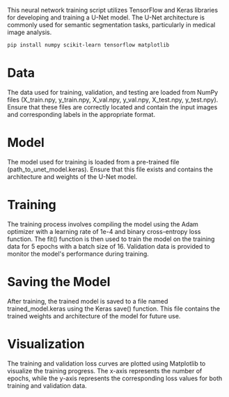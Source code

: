 This neural network training script utilizes TensorFlow and Keras libraries for developing and training a U-Net model. The U-Net architecture is commonly used for semantic segmentation tasks, particularly in medical image analysis.

```bash
pip install numpy scikit-learn tensorflow matplotlib
```
# Data 
The data used for training, validation, and testing are loaded from NumPy files (X_train.npy, y_train.npy, X_val.npy, y_val.npy, X_test.npy, y_test.npy). Ensure that these files are correctly located and contain the input images and corresponding labels in the appropriate format.

# Model 
The model used for training is loaded from a pre-trained file (path_to_unet_model.keras). Ensure that this file exists and contains the architecture and weights of the U-Net model.

# Training 
The training process involves compiling the model using the Adam optimizer with a learning rate of 1e-4 and binary cross-entropy loss function. The fit() function is then used to train the model on the training data for 5 epochs with a batch size of 16. Validation data is provided to monitor the model's performance during training.

# Saving the Model 
After training, the trained model is saved to a file named trained_model.keras using the Keras save() function. This file contains the trained weights and architecture of the model for future use.

# Visualization
The training and validation loss curves are plotted using Matplotlib to visualize the training progress. The x-axis represents the number of epochs, while the y-axis represents the corresponding loss values for both training and validation data.


